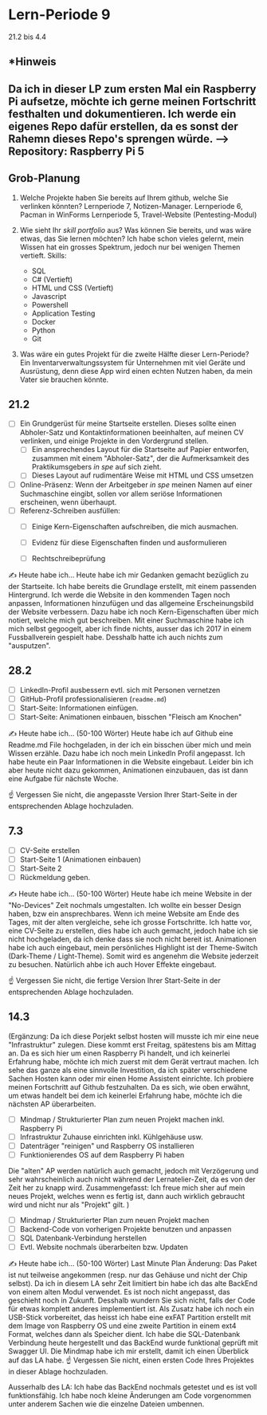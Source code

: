 # Lern-Periode 9

21.2 bis 4.4

## *Hinweis
Da ich in dieser LP zum ersten Mal ein Raspberry Pi aufsetze, möchte ich gerne meinen Fortschritt festhalten und dokumentieren. Ich werde ein eigenes Repo dafür erstellen, da es sonst der Rahemn dieses Repo's sprengen würde.
--> Repository: Raspberry Pi 5
--
## Grob-Planung

1. Welche Projekte haben Sie bereits auf Ihrem github, welche Sie verlinken könnten?
   Lernperiode 7, Notizen-Manager.
   Lernperiode 6, Pacman in WinForms
   Lernperiode 5, Travel-Website
   (Pentesting-Modul)
   
3. Wie sieht Ihr *skill portfolio* aus? Was können Sie bereits, und was wäre etwas, das Sie lernen möchten?
   Ich habe schon vieles gelernt, mein Wissen hat ein grosses Spektrum, jedoch nur bei wenigen Themen vertieft.
   Skills:
   - SQL
   - C# (Vertieft)
   - HTML und CSS (Vertieft)
   - Javascript
   - Powershell
   - Application Testing
   - Docker
   - Python
   - Git
     
5. Was wäre ein gutes Projekt für die zweite Hälfte dieser Lern-Periode?
   Ein Inventarverwaltungssystem für Unternehmen mit viel Geräte und Ausrüstung, denn diese App wird einen echten Nutzen haben, da mein Vater sie brauchen könnte.

## 21.2

- [ ] Ein Grundgerüst für meine Startseite erstellen. Dieses sollte einen Abholer-Satz und Kontaktinformationen beeinhalten, auf meinen CV verlinken, und einige Projekte in den Vordergrund stellen.
  - [ ] Ein ansprechendes Layout für die Startseite auf Papier entworfen, zusammen mit einem "Abholer-Satz", der die Aufmerksamkeit des Praktikumsgebers *in spe* auf sich zieht.
  - [ ] Dieses Layout auf rudimentäre Weise mit HTML und CSS umsetzen

- [ ] Online-Präsenz: Wenn der Arbeitgeber *in spe* meinen Namen auf einer Suchmaschine eingibt, sollen vor allem seriöse Informationen erscheinen, wenn überhaupt. 
- [ ] Referenz-Schreiben ausfüllen:
  - [ ] Einige Kern-Eigenschaften aufschreiben, die mich ausmachen.
  - [ ] Evidenz für diese Eigenschaften finden und ausformulieren
  - [ ] Rechtschreibeprüfung


✍️ Heute habe ich...
Heute habe ich mir Gedanken gemacht bezüglich zu der Startseite. Ich habe bereits die Grundlage erstellt, mit einem passenden Hintergrund. Ich werde die Website in den kommenden Tagen noch anpassen, Informationen hinzufügen und das allgemeine Erscheinungsbild der Website verbessern. Dazu habe ich noch Kern-Eigenschaften über mich notiert, welche mich gut beschreiben. Mit einer Suchmaschine habe ich mich selbst gegoogelt, aber ich finde nichts, ausser das ich 2017 in einem Fussballverein gespielt habe. Desshalb hatte ich auch nichts zum "ausputzen".

## 28.2

- [ ] LinkedIn-Profil ausbessern evtl. sich mit Personen vernetzen
- [ ] GitHub-Profil professionalisieren (`readme.md`)
- [ ] Start-Seite: Informationen einfügen.
- [ ] Start-Seite: Animationen einbauen, bisschen "Fleisch am Knochen"

✍️ Heute habe ich... (50-100 Wörter)
Heute habe ich auf Github eine Readme.md File hochgeladen, in der ich ein bisschen über mich und mein Wissen erzähle. Dazu habe ich noch mein LinkedIn Profil angepasst. Ich habe heute ein Paar Informationen in die Website eingebaut. Leider bin ich aber heute nicht dazu gekommen, Animationen einzubauen, das ist dann eine Aufgabe für nächste Woche.

☝️ Vergessen Sie nicht, die angepasste Version Ihrer Start-Seite in der entsprechenden Ablage hochzuladen.

## 7.3

- [ ] CV-Seite erstellen
- [ ] Start-Seite 1 (Animationen einbauen)
- [ ] Start-Seite 2
- [ ] Rückmeldung geben.

✍️ Heute habe ich... (50-100 Wörter)
Heute habe ich meine Website in der "No-Devices" Zeit nochmals umgestalten. Ich wollte ein besser Design haben, bzw ein ansprechbares. Wenn ich meine Website am Ende des Tages, mit der alten vergleiche, sehe ich grosse Fortschritte. Ich hatte vor, eine CV-Seite zu erstellen, dies habe ich auch gemacht, jedoch habe ich sie nicht hochgeladen, da ich denke dass sie noch nicht bereit ist. Animationen habe ich auch eingebaut, mein persönliches Highlight ist der Theme-Switch (Dark-Theme / Light-Theme). Somit wird es angenehm die Website jederzeit zu besuchen. Natürlich ahbe ich auch Hover Effekte eingebaut.

☝️ Vergessen Sie nicht, die fertige Version Ihrer Start-Seite in der entsprechenden Ablage hochzuladen.

## 14.3

(Ergänzung:
Da ich diese Porjekt selbst hosten will musste ich mir eine neue "Infrastruktur" zulegen. Diese kommt erst Freitag, spätestens bis am Mittag an. Da es sich hier um einen Raspberry Pi handelt, und ich keinerlei Erfahrung habe, möchte ich mich zuerst mit dem Gerät vertraut machen.
Ich sehe das ganze als eine sinnvolle Investition, da ich später verschiedene Sachen Hosten kann oder mir einen Home Assistent einrichte. Ich probiere meinen Fortschritt auf Github festzuhalten.
Da es sich, wie oben erwähnt, um etwas handelt bei dem ich keinerlei Erfahrung habe, möchte ich die nächsten AP überarbeiten.


- [ ] Mindmap / Strukturierter Plan zum neuen Projekt machen inkl. Raspberry Pi
- [ ] Infrastruktur Zuhause einrichten inkl. Kühlgehäuse usw.
- [ ] Datenträger "reinigen" und Raspberry OS installieren
- [ ] Funktionierendes OS auf dem Raspberry Pi haben

Die "alten" AP werden natürlich auch gemacht, jedoch mit Verzögerung und sehr wahrscheinlich auch nicht während der Lernatelier-Zeit, da es von der Zeit her zu knapp wird.
Zusammengefasst: Ich freue mich sher auf mein neues Projekt, welches wenn es fertig ist, dann auch wirklich gebraucht wird und nicht nur als "Projekt" gilt. 
)



- [ ] Mindmap / Strukturierter Plan zum neuen Projekt machen
- [ ] Backend-Code von vorherigen Projekte benutzen und anpassen
- [ ] SQL Datenbank-Verbindung herstellen
- [ ] Evtl. Website nochmals überarbeiten bzw. Updaten

✍️ Heute habe ich... (50-100 Wörter)
Last Minute Plan Änderung: Das Paket ist nut teilweise angekommen (resp. nur das Gehäuse und nicht der Chip selbst). Da ich in diesem LA sehr Zeit limitiert bin habe ich das alte BackEnd von einem alten Modul verwendet. Es ist noch nicht angepasst, das geschieht noch in Zukunft. Desshalb wundern Sie sich nicht, falls der Code für etwas komplett anderes implementiert ist. Als Zusatz habe ich noch ein USB-Stick vorbereitet, das heisst ich habe eine exFAT Partition erstellt mit dem Image von Raspberry OS und eine zweite Partition in einem ext4 Format, welches dann als Speicher dient. Ich habe die SQL-Datenbank Verbindung heute hergestellt und das BackEnd wurde funktional geprüft mit Swagger UI. Die Mindmap habe ich mir erstellt, damit ich einen Überblick auf das LA habe.
☝️ Vergessen Sie nicht, einen ersten Code Ihres Projektes in dieser Ablage hochzuladen.

Ausserhalb des LA: Ich habe das BackEnd nochmals getestet und es ist voll funktionsfähig. Ich habe noch kleine Änderungen am Code vorgenommen unter anderem Sachen wie die einzelne Dateien umbennen.
